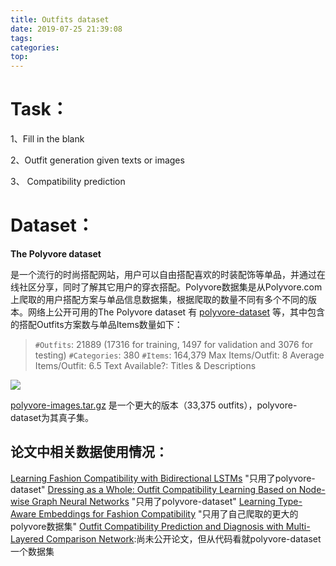 ```yaml
---
title: Outfits dataset
date: 2019-07-25 21:39:08
tags:
categories:
top:
---
```


# Task：

1、Fill in the blank

2、Outfit generation given texts or images

3、 Compatibility prediction



# Dataset：

**The Polyvore dataset**

[Polyvore.com]: https://www.ssense.com/en-cn/women?utm_source=polyvore.com&amp;utm_medium=redirect

是一个流行的时尚搭配网站，用户可以自由搭配喜欢的时装配饰等单品，并通过在线社区分享，同时了解其它用户的穿衣搭配。Polyvore数据集是从Polyvore.com上爬取的用户搭配方案与单品信息数据集，根据爬取的数量不同有多个不同的版本。网络上公开可用的The Polyvore dataset 有 [polyvore-dataset](https://github.com/xthan/polyvore-datasepolyvore-datasett) 等，其中包含的搭配Outfits方案数与单品Items数量如下：

> `#Outfits`: 21889 (17316 for training, 1497 for validation and 3076 for testing)
> `#Categories`: 380
> `#Items`: 164,379
> Max Items/Outfit: 8
> Average Items/Outfit: 6.5
> Text Available?: Titles & Descriptions

![](2019-07-25-23-05-54.png)

[polyvore-images.tar.gz](https://drive.google.com/drive/folders/0B4Eo9mft9jwoVDNEWlhEbUNUSE0) 是一个更大的版本（33,375 outfits），polyvore-dataset为其真子集。


## 论文中相关数据使用情况：
[Learning Fashion Compatibility with Bidirectional LSTMs](https://arxiv.org/abs/1707.05691) "只用了polyvore-dataset"
[Dressing as a Whole: Outfit Compatibility Learning Based on Node-wise Graph Neural Networks](https://arxiv.org/abs/1902.08009) "只用了polyvore-dataset"
[Learning Type-Aware Embeddings for Fashion Compatibility](https://arxiv.org/abs/1803.09196) "只用了自己爬取的更大的polyvore数据集"
[Outfit Compatibility Prediction and Diagnosis with Multi-Layered Comparison Network](https://github.com/WangXin93/fashion_compatibility_mcn):尚未公开论文，但从代码看就polyvore-dataset一个数据集

<!--
**The Fashion-Gen Outfits dataset**



**Amazon products dataset** -->
